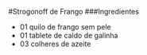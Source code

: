 #Strogonoff de Frango
###Ingredientes
 - 01 quilo de frango sem pele
 - 01 tablete de caldo de galinha
 - 03 colheres de azeite 